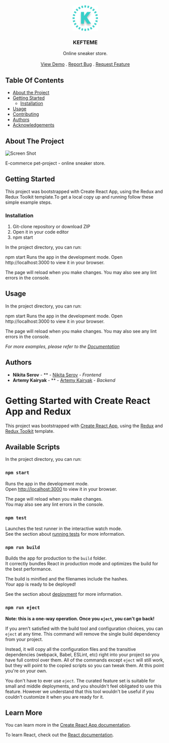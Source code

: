 <br/>
<p align="center">
  <a href="https://github.com/NikiHBC/react-market">
    <img src="public/favicon.png" alt="Logo" width="80" height="80">
  </a>

  <h3 align="center">KEFTEME</h3>

  <p align="center">
    Online sneaker store.
    <br/>
    <br/>
    <a href="https://github.com/NikiHBC/react-market">View Demo</a>
    .
    <a href="https://github.com/NikiHBC/react-market/issues">Report Bug</a>
    .
    <a href="https://github.com/NikiHBC/react-market/issues">Request Feature</a>
  </p>
</p>



## Table Of Contents

* [About the Project](#about-the-project)
* [Getting Started](#getting-started)
  * [Installation](#installation)
* [Usage](#usage)
* [Contributing](#contributing)
* [Authors](#authors)
* [Acknowledgements](#acknowledgements)

## About The Project

![Screen Shot](https://i.ibb.co/n64X7Gq/2023-04-05-19-13-11.jpg)

E-commerce pet-project - online sneaker store.

## Getting Started

This project was bootstrapped with Create React App, using the Redux and Redux Toolkit template.To get a local copy up and running follow these simple example steps.

### Installation

1. Git-clone repository or download ZIP 
2. Open it in your code editor
3. npm start

In the project directory, you can run:

npm start
Runs the app in the development mode.
Open http://localhost:3000 to view it in your browser.

The page will reload when you make changes.
You may also see any lint errors in the console.



## Usage

In the project directory, you can run:

npm start
Runs the app in the development mode.
Open http://localhost:3000 to view it in your browser.

The page will reload when you make changes.
You may also see any lint errors in the console.

_For more examples, please refer to the [Documentation](https://example.com)_

## Authors

* **Nikita Serov** - ** - [Nikita Serov](https://github.com/NikiSerov) - *Frontend*
* **Artemy Kairyak** - ** - [Artemy Kairyak](https://github.com/artemykairyak) - *Backend*


# Getting Started with Create React App and Redux

This project was bootstrapped with [Create React App](https://github.com/facebook/create-react-app), using the [Redux](https://redux.js.org/) and [Redux Toolkit](https://redux-toolkit.js.org/) template.

## Available Scripts

In the project directory, you can run:

### `npm start`

Runs the app in the development mode.\
Open [http://localhost:3000](http://localhost:3000) to view it in your browser.

The page will reload when you make changes.\
You may also see any lint errors in the console.

### `npm test`

Launches the test runner in the interactive watch mode.\
See the section about [running tests](https://facebook.github.io/create-react-app/docs/running-tests) for more information.

### `npm run build`

Builds the app for production to the `build` folder.\
It correctly bundles React in production mode and optimizes the build for the best performance.

The build is minified and the filenames include the hashes.\
Your app is ready to be deployed!

See the section about [deployment](https://facebook.github.io/create-react-app/docs/deployment) for more information.

### `npm run eject`

**Note: this is a one-way operation. Once you `eject`, you can't go back!**

If you aren't satisfied with the build tool and configuration choices, you can `eject` at any time. This command will remove the single build dependency from your project.

Instead, it will copy all the configuration files and the transitive dependencies (webpack, Babel, ESLint, etc) right into your project so you have full control over them. All of the commands except `eject` will still work, but they will point to the copied scripts so you can tweak them. At this point you're on your own.

You don't have to ever use `eject`. The curated feature set is suitable for small and middle deployments, and you shouldn't feel obligated to use this feature. However we understand that this tool wouldn't be useful if you couldn't customize it when you are ready for it.

## Learn More

You can learn more in the [Create React App documentation](https://facebook.github.io/create-react-app/docs/getting-started).

To learn React, check out the [React documentation](https://reactjs.org/).
